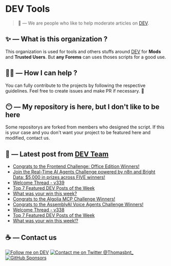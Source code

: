 # DEV Tools

> 🔧 — We are people who like to help moderate articles on [DEV](https://dev.to).

## ✨ — What is this organization ?

This organization is used for tools and others stuffs around [DEV](https://dev.to) for **Mods** and **Trusted Users**. But __any Forems__ can uses thoses scripts for a good use.


## 💪🏼 — How I can help ?

You can fully contribute to the projects by following the respective guidelines. Feel free to create issues and make PR if necessary. 🎉

## 😶 — My repository is here, but I don't like to be here

Some repositorys are forked from members who designed the script. If this is your case and you don't want your project to be featured here and modified, contact us.

## 📝 — Latest post from [DEV Team](https://dev.to/devteam)

<!-- BLOG-POST-LIST:START -->
- [Congrats to the Frontend Challenge: Office Edition Winners!](https://dev.to/devteam/congrats-to-the-frontend-challenge-office-edition-winners-30p9)
- [Join the Real-Time AI Agents Challenge powered by n8n and Bright Data: $5,000 in prizes across FIVE winners!](https://dev.to/devteam/join-the-real-time-ai-agents-challenge-powered-by-n8n-and-bright-data-5000-in-prizes-across-five-3nmb)
- [Welcome Thread - v339](https://dev.to/devteam/welcome-thread-v339-2fao)
- [Top 7 Featured DEV Posts of the Week](https://dev.to/devteam/top-7-featured-dev-posts-of-the-week-f0f)
- [What was your win this week?](https://dev.to/devteam/what-was-your-win-this-week-3856)
- [Congrats to the Algolia MCP Challenge Winners!](https://dev.to/devteam/congrats-to-the-algolia-mcp-challenge-winners-2ccd)
- [Congrats to the AssemblyAI Voice Agents Challenge Winners!](https://dev.to/devteam/congrats-to-the-assemblyai-voice-agents-challenge-winners-1ppk)
- [Welcome Thread - v338](https://dev.to/devteam/welcome-thread-v338-3d69)
- [Top 7 Featured DEV Posts of the Week](https://dev.to/devteam/top-7-featured-dev-posts-of-the-week-4pmf)
- [What was your win this week!?](https://dev.to/devteam/what-was-your-win-this-week-n0)
<!-- BLOG-POST-LIST:END -->


## ☕ — Contact us

[![Follow me on DEV](https://img.shields.io/badge/dev.to-%2308090A.svg?&style=for-the-badge&logo=dev.to&logoColor=white&alt=devto)](https://dev.to/thomasbnt)
[![Contact me on Twitter @Thomasbnt_](https://img.shields.io/badge/Contact%20me%20on%20Twitter-%231DA1F2.svg?&style=for-the-badge&logo=twitter&logoColor=white&alt=twitter)](https://twitter.com/messages/1142357270-1142357270?text=Hello,%20I%20contact%20you%20from%20devtotools%20&recipient_id=1142357270) [![GitHub Sponsors](https://img.shields.io/badge/Sponsor%20me-%23EA54AE.svg?&style=for-the-badge&logo=github-sponsors&logoColor=white)](https://github.com/sponsors/thomasbnt)


